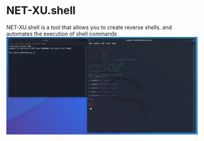 # NET-XU.shell
 NET-XU.shell is a tool that allows you to create reverse shells. and automates the execution of shell commands
![Cpntrol Panel](imgs/banner.PNG)
